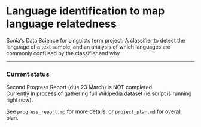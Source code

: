 # Language identification to map language relatedness
Sonia's Data Science for Linguists term project: A classifier to detect the language of a text sample, and an analysis of which languages are commonly confused by the classifier and why

---

### Current status
Second Progress Report (due 23 March) is NOT completed.  
Currently in process of gathering full Wikipedia dataset (ie script is running right now).

See `progress_report.md` for more details, or `project_plan.md` for overall plan.
